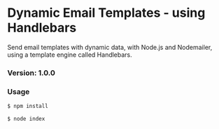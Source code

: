 # Dynamic Email Templates - using Handlebars

Send email templates with dynamic data, with Node.js and Nodemailer, using a template engine called Handlebars.

### Version: 1.0.0

### Usage

```sh
$ npm install
```

```sh
$ node index
```
